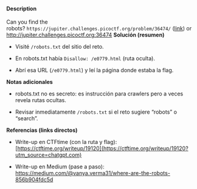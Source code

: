 #### Description

Can you find the robots? `https://jupiter.challenges.picoctf.org/problem/36474/` ([link](https://jupiter.challenges.picoctf.org/problem/36474/)) or http://jupiter.challenges.picoctf.org:36474
**Solución (resumen)**

- Visité `/robots.txt` del sitio del reto.
    
- En robots.txt había `Disallow: /e0779.html` (ruta oculta).
    
- Abrí esa URL (`/e0779.html`) y leí la página donde estaba la flag.
    

**Notas adicionales**

- robots.txt no es secreto: es instrucción para crawlers pero a veces revela rutas ocultas.
    
- Revisar inmediatamente `/robots.txt` si el reto sugiere “robots” o “search”.
    

**Referencias (links directos)**

- Write-up en CTFtime (con la ruta y flag): [https://ctftime.org/writeup/19120](https://ctftime.org/writeup/19120?utm_source=chatgpt.com)
    
- Write-up en Medium (pase a paso): https://medium.com/@vanya.verma31/where-are-the-robots-856b904fdc5d